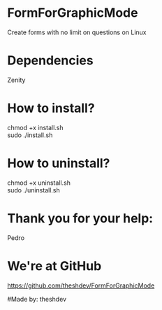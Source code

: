 # FormForGraphicMode
Create forms with no limit on questions on Linux

# Dependencies
Zenity

# How to install?
<p>
chmod +x install.sh <br />
sudo ./install.sh
</p>

# How to uninstall?
<p>
chmod +x uninstall.sh <br />
sudo ./uninstall.sh 
</p>

# Thank you for your help:
Pedro

# We're at GitHub
https://github.com/theshdev/FormForGraphicMode

#Made by:
theshdev
